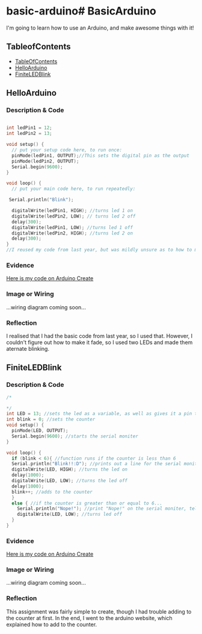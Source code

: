 # basic-arduino\# BasicArduino
I'm going to learn how to use an Arduino, and make awesome things with it!


## TableofContents
* [TableOfContents](#TableOfContents)
* [HelloArduino](#HelloArduino)
* [FiniteLEDBlink](#FiniteLEDBlink)

## HelloArduino

### Description & Code

```C++

int ledPin1 = 12;
int ledPin2 = 13;

void setup() {
  // put your setup code here, to run once:
  pinMode(ledPin1, OUTPUT);//This sets the digital pin as the output
  pinMode(ledPin2, OUTPUT);
  Serial.begin(9600);
}

void loop() {
  // put your main code here, to run repeatedly:

 Serial.println("Blink");

  digitalWrite(ledPin1, HIGH); //turns led 1 on
  digitalWrite(ledPin2, LOW); // turns led 2 off
  delay(300);
  digitalWrite(ledPin1, LOW); //turns led 1 off
  digitalWrite(ledPin2, HIGH); //turns led 2 on
  delay(300);
}
//I reused my code from last year, but was mildly unsure as to how to make it fade, so i just used 2 leds instead and made them alternate.
```

### Evidence
[Here is my code on Arduino Create](https://create.arduino.cc/editor/jmuss07/949017d6-c491-49d1-a9a4-9ee524bd7a4c)

### Image or Wiring
...wiring diagram coming soon...

### Reflection
I realised that I had the basic code from last year, so I used that. However, I couldn't figure out how to make it fade, so I used two LEDs and made them aternate blinking.

## FiniteLEDBlink

### Description & Code

```C++
/*

*/
int LED = 13; //sets the led as a variable, as well as gives it a pin to run through
int blink = 0; //sets the counter
void setup() {
  pinMode(LED, OUTPUT);
  Serial.begin(9600); //starts the serial moniter
}

void loop() {
  if (blink < 6){ //function runs if the counter is less than 6
  Serial.println("Blink!!:D"); //prints out a line for the serial moniter, tells you that the led is blinking
  digitalWrite(LED, HIGH); //turns the led on
  delay(1000); 
  digitalWrite(LED, LOW); //turns the led off
  delay(1000);
  blink++; //adds to the counter
  }
  else { //if the counter is greater than or equal to 6...
    Serial.println("Nope!"); //print "Nope!" on the serial moniter, tells you that counter is greater than or equal to 6
    digitalWrite(LED, LOW); //turns led off
  }
}
```

### Evidence
[Here is my code on Arduino Create](https://create.arduino.cc/editor/jmuss07/040ed7ab-7817-441c-922b-a898b5f45035)

### Image or Wiring
...wiring diagram coming soon...

### Reflection
This assignment was fairly simple to create, though I had trouble adding to the counter at first. In the end, I went to the arduino website, which explained how to add to the counter.
